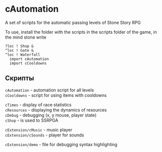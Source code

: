 # cAutomation
A set of scripts for the automatic passing levels of Stone Story RPG

To use, install the folder with the scripts in the scripts folder of the game, in the mind stone write

```
?loc ! Shop & 
^loc ! Gate & 
^loc ! Waterfall
  import cAutomation
  import cCooldowns
```

## Скрипты
`cAutomation` - automation script for all levels  
`cCooldowns` - script for using items with cooldowns  

`cTimes` - display of race statistics  
`cResources` - displaying the dynamics of resources  
`cDebug` - debugging (x, y mouse, player state)  
`cShop` - is used to SSRPGA  

`cExtension/cMusic` - music player  
`cExtension/cSounds` - player for sounds  

`cExtension/demo` - file for debugging syntax highlighting
